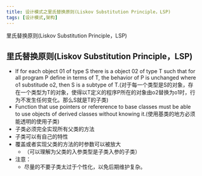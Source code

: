 ```yaml
---
title: 设计模式之里氏替换原则(Liskov Substitution Principle，LSP)
tags: [设计模式,架构]
---
```


里氏替换原则(Liskov Substitution Principle，LSP)
<!-- more -->
里氏替换原则(Liskov Substitution Principle，LSP)
----
- If for each object 01 of type S there is a object 02 of type T such that for all program P define in terms of T, the behavior of P is unchanged where o1 substitude o2, then S is a subtype of T.(对于每一个类型是S的对象，存在一个类型为T的对象，使得以T定义的程序P所在的对象由o2替换为o1时，行为不发生任何变化。那么S就是T的子类)
- Function that use pointers or refererence to base classes must be able to use objects of derived classes without knowing it.(使用基类的地方必须能透明的使用子类)
- 子类必须完全实现所有父类的方法
- 子类可以有自己的特性
- 覆盖或者实现父类的方法的时参数可以被放大
  - （可以理解为父类的入参类型是子类入参的子类）
- 注意：
  - 尽量的不要子类太过于个性化，以免后期维护复杂。